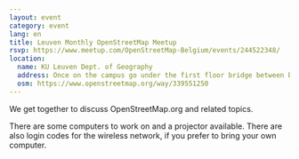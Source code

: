 ```yaml
---
layout: event
category: event
lang: en
title: Leuven Monthly OpenStreetMap Meetup
rsvp: https://www.meetup.com/OpenStreetMap-Belgium/events/244522348/
location:
  name: KU Leuven Dept. of Geography
  address: Once on the campus go under the first floor bridge between buildings C and E. Then go through the door on your right.
  osm: https://www.openstreetmap.org/way/339551250
---
```


We get together to discuss OpenStreetMap.org and related topics.

There are some computers to work on and a projector available. There are also login codes for the wireless network, if you prefer to bring your own computer.

